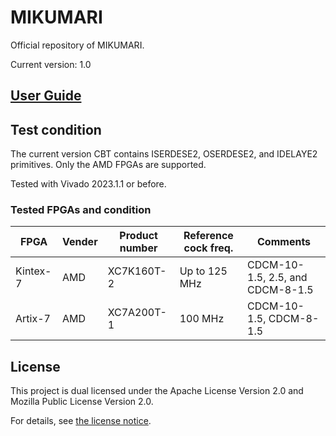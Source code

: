 # MIKUMARI
Official repository of MIKUMARI.

Current version: 1.0

## [User Guide](https://ryotarohonda.github.io/ug-mikumari/)

## Test condition

The current version CBT contains ISERDESE2, OSERDESE2, and IDELAYE2 primitives. Only the AMD FPGAs are supported.

Tested with Vivado 2023.1.1 or before.

### Tested FPGAs and condition

| FPGA     | Vender | Product number | Reference cock freq. | Comments                         |
| ---      | ---    | ---            | ---                  | ---                              |
| Kintex-7 | AMD    | XC7K160T-2     | Up to 125 MHz        | CDCM-10-1.5, 2.5, and CDCM-8-1.5 |
| Artix-7  | AMD    | XC7A200T-1     | 100 MHz              | CDCM-10-1.5, CDCM-8-1.5          |

## License
This project is dual licensed under the Apache License Version 2.0 and Mozilla Public License Version 2.0.

For details, see [the license notice](LICENSE.md).
